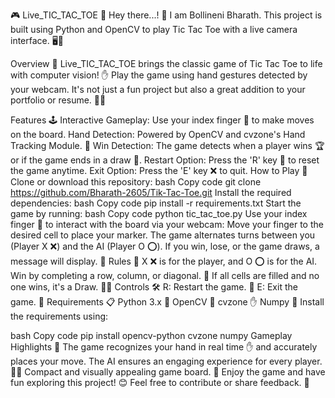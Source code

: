 🎮 Live_TIC_TAC_TOE 🎉
Hey there...! 👋
I am Bollineni Bharath.
This project is built using Python and OpenCV to play Tic Tac Toe with a live camera interface. 🖥️📸

Overview 🚀
Live_TIC_TAC_TOE brings the classic game of Tic Tac Toe to life with computer vision! ✋
Play the game using hand gestures detected by your webcam.
It's not just a fun project but also a great addition to your portfolio or resume. 💼✨

Features 🕹️
Interactive Gameplay: Use your index finger 🖕 to make moves on the board.
Hand Detection: Powered by OpenCV and cvzone's Hand Tracking Module. 🧠
Win Detection: The game detects when a player wins 🏆 or if the game ends in a draw 🤝.
Restart Option: Press the 'R' key 🔄 to reset the game anytime.
Exit Option: Press the 'E' key ❌ to quit.
How to Play 🎲
Clone or download this repository:
bash
Copy code
git clone https://github.com/Bharath-2605/Tik-Tac-Toe.git
Install the required dependencies:
bash
Copy code
pip install -r requirements.txt
Start the game by running:
bash
Copy code
python tic_tac_toe.py
Use your index finger 🖕 to interact with the board via your webcam:
Move your finger to the desired cell to place your marker.
The game alternates turns between you (Player X ❌) and the AI (Player O ⭕).
If you win, lose, or the game draws, a message will display. 🎉
Rules 📜
X ❌ is for the player, and O ⭕ is for the AI.
Win by completing a row, column, or diagonal. 🏅
If all cells are filled and no one wins, it's a Draw. 🤷‍♂️
Controls 🛠️
R: Restart the game. 🔁
E: Exit the game. 🚪
Requirements 📋
Python 3.x 🐍
OpenCV 📸
cvzone ✋
Numpy 🔢
Install the requirements using:

bash
Copy code
pip install opencv-python cvzone numpy
Gameplay Highlights 🏓
The game recognizes your hand in real time ✋ and accurately places your move.
The AI ensures an engaging experience for every player. 🧠🤖
Compact and visually appealing game board. 🎨
Enjoy the game and have fun exploring this project! 😊
Feel free to contribute or share feedback. 💌
